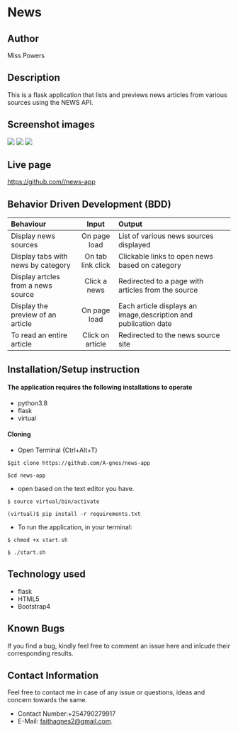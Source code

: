 # News 

## Author

 Miss Powers

 ## Description
This is a flask application that lists and previews news articles from various sources using the NEWS API.

## Screenshot images
<img src="./app/static/images/home1.png">
<img src="./app/static/images/bs.png">
<img src="./app/static/images/02.png">

## Live page
https://github.com//news-app

## Behavior Driven Development (BDD)
| Behaviour | Input |Output |
| :----------------| :-------------------:| :------------------|
| Display news sources| On page load | List of various news sources displayed |
| Display tabs with news by category | On tab link click | Clickable links to open news based on category |
| Display artcles from a news source | Click a news | Redirected to a page with articles from the source | 
| Display the preview of an article | On page load | Each article displays an image,description and publication date|
| To read an entire article | Click on article | Redirected to the news source site |

## Installation/Setup instruction

#### The application requires the following installations to operate
* python3.8
* flask
* virtual
 
 #### Cloning

* Open Terminal {Ctrl+Alt+T}

```
$git clone https://github.com/A-gnes/news-app
```
```
$cd news-app
```
* open based on the text editor you have.
  
```
$ source virtual/bin/activate
```
```
(virtual)$ pip install -r requirements.txt 
```
* To run the application, in your terminal:

```
$ chmod +x start.sh
```
```
$ ./start.sh
```

## Technology used

* flask
* HTML5
* Bootstrap4

## Known Bugs

If you find a bug, kindly feel free to comment an issue here and inlcude their corresponding results.

## Contact  Information

 Feel free to contact me in case of any issue or questions, ideas and concern towards the same.
 * Contact Number:+254790279917
 * E-Mail: faithagnes2@gmail.com.

